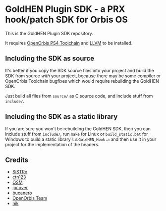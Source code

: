 # GoldHEN Plugin SDK - a PRX hook/patch SDK for Orbis OS

This is the GoldHEN Plugin SDK repository.

It requires [OpenOrbis PS4 Toolchain](https://github.com/OpenOrbis/OpenOrbis-PS4-Toolchain) and [LLVM](https://llvm.org/) to be installed.

## Including the SDK as source

It's better if you copy the SDK source files into your project and build the SDK from source *with* your project,
because there may be some compiler or OpenOrbis Toolchain bugfixes which would require rebuilding the GoldHEN SDK.

Just build all files from `source/` as C source code, and include stuff from `include/`.

## Including the SDK as a static library

If you are sure you won't be rebuilding the GoldHEN SDK, then you can include stuff from `include/`,
run `make` for Linux or `build_static.bat` for Windows to build a static library `libGoldHEN_Hook.a` and then use it in your project for the implementation of the headers.

## Credits

- [SiSTRo](https://github.com/SiSTR0)
- [ctn123](https://github.com/ctn123)
- [OSM](https://github.com/OSM-Made)
- [jocover](https://github.com/jocover)
- [bucanero](https://github.com/bucanero)
- [OpenOrbis Team](https://github.com/OpenOrbis)
- [nik](https://github.com/nkrapivin)
